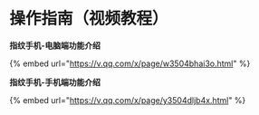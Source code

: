 # 操作指南（视频教程）

**指纹手机-电脑端功能介绍**

{% embed url="https://v.qq.com/x/page/w3504bhai3o.html" %}



**指纹手机-手机端功能介绍**

{% embed url="https://v.qq.com/x/page/y3504dljb4x.html" %}
